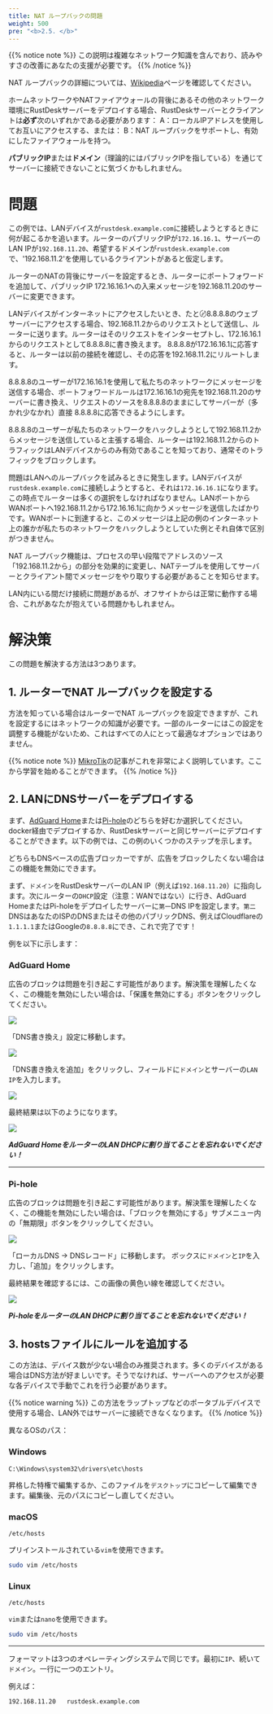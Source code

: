 ```yaml
---
title: NAT ループバックの問題
weight: 500
pre: "<b>2.5. </b>"
---
```


{{% notice note %}}
この説明は複雑なネットワーク知識を含んでおり、読みやすさの改善にあなたの支援が必要です。
{{% /notice %}}


NAT ループバックの詳細については、[Wikipedia](https://en.m.wikipedia.org/wiki/Network_address_translation#NAT_hairpinning)ページを確認してください。

ホームネットワークやNATファイアウォールの背後にあるその他のネットワーク環境にRustDeskサーバーをデプロイする場合、RustDeskサーバーとクライアントは**必ず**次のいずれかである必要があります：
A：ローカルIPアドレスを使用してお互いにアクセスする、または：
B：NAT ループバックをサポートし、有効にしたファイアウォールを持つ。

**パブリックIP**または**ドメイン**（理論的にはパブリックIPを指している）を通じてサーバーに接続できないことに気づくかもしれません。

# 問題
この例では、LANデバイスが`rustdesk.example.com`に接続しようとするときに何が起こるかを追います。ルーターのパブリックIPが`172.16.16.1`、サーバーのLAN IPが`192.168.11.20`、希望するドメインが`rustdesk.example.com`で、'192.168.11.2'を使用しているクライアントがあると仮定します。

ルーターのNATの背後にサーバーを設定するとき、ルーターにポートフォワードを追加して、パブリックIP 172.16.16.1への入来メッセージを192.168.11.20のサーバーに変更できます。

LANデバイスがインターネットにアクセスしたいとき、たと〄8.8.8.8のウェブサーバーにアクセスする場合、192.168.11.2からのリクエストとして送信し、ルーターに送ります。ルーターはそのリクエストをインターセプトし、172.16.16.1からのリクエストとして8.8.8.8に書き換えます。 8.8.8.8が172.16.16.1に応答すると、ルーターは以前の接続を確認し、その応答を192.168.11.2にリルートします。

8.8.8.8のユーザーが172.16.16.1を使用して私たちのネットワークにメッセージを送信する場合、ポートフォワードルールは172.16.16.1の宛先を192.168.11.20のサーバーに書き換え、リクエストのソースを8.8.8.8のままにしてサーバーが（多かれ少なかれ）直接 8.8.8.8に応答できるようにします。

8.8.8.8のユーザーが私たちのネットワークをハックしようとして192.168.11.2からメッセージを送信していると主張する場合、ルーターは192.168.11.2からのトラフィックはLANデバイスからのみ有効であることを知っており、通常そのトラフィックをブロックします。

問題はLANへのループバックを試みるときに発生します。LANデバイスが`rustdesk.example.com`に接続しようとすると、それは`172.16.16.1`になります。この時点でルーターは多くの選択をしなければなりません。LANポートからWANポートへ192.168.11.2から172.16.16.1に向かうメッセージを送信したばかりです。WANポートに到達すると、このメッセージは上記の例のインターネット上の誰かが私たちのネットワークをハックしようとしていた例とそれ自体で区別がつきません。

NAT ループバック機能は、プロセスの早い段階でアドレスのソース「192.168.11.2から」の部分を効果的に変更し、NATテーブルを使用してサーバーとクライアント間でメッセージをやり取りする必要があることを知らせます。

LAN内にいる間だけ接続に問題があるが、オフサイトからは正常に動作する場合、これがあなたが抱えている問題かもしれません。


# 解決策
この問題を解決する方法は3つあります。

## 1. ルーターでNAT ループバックを設定する
方法を知っている場合はルーターでNAT ループバックを設定できますが、これを設定するにはネットワークの知識が必要です。一部のルーターにはこの設定を調整する機能がないため、これはすべての人にとって最適なオプションではありません。

{{% notice note %}}
[MikroTik](https://help.mikrotik.com/docs/display/ROS/NAT#NAT-HairpinNAT)の記事がこれを非常によく説明しています。ここから学習を始めることができます。
{{% /notice %}}

## 2. LANにDNSサーバーをデプロイする
まず、[AdGuard Home](https://github.com/AdguardTeam/AdGuardHome/wiki/Docker)または[Pi-hole](https://github.com/pi-hole/docker-pi-hole)のどちらを好むか選択してください。docker経由でデプロイするか、RustDeskサーバーと同じサーバーにデプロイすることができます。以下の例では、この例のいくつかのステップを示します。

どちらもDNSベースの広告ブロッカーですが、広告をブロックしたくない場合はこの機能を無効にできます。

まず、`ドメイン`をRustDeskサーバーのLAN IP（例えば`192.168.11.20`）に指向します。次にルーターの`DHCP`設定（注意：WANではない）に行き、AdGuard HomeまたはPi-holeをデプロイしたサーバーに`第一`DNS IPを設定します。`第二`DNSはあなたのISPのDNSまたはその他のパブリックDNS、例えばCloudflareの`1.1.1.1`またはGoogleの`8.8.8.8`にでき、これで完了です！

例を以下に示します：
### AdGuard Home
広告のブロックは問題を引き起こす可能性があります。解決策を理解したくなく、この機能を無効にしたい場合は、「保護を無効にする」ボタンをクリックしてください。

![](images/adguard_home_disable_protection.png)
<br>

「DNS書き換え」設定に移動します。

![](images/adguard_home_click_dns_rewrites.png)
<br>

「DNS書き換えを追加」をクリックし、フィールドに`ドメイン`とサーバーの`LAN IP`を入力します。

![](images/adguard_home_dns_rewrite_dialog.png)

最終結果は以下のようになります。

![](images/adguard_home_dns_rewrite_final_result.png)

***AdGuard HomeをルーターのLAN DHCPに割り当てることを忘れないでください！***
<hr>

### Pi-hole
広告のブロックは問題を引き起こす可能性があります。解決策を理解したくなく、この機能を無効にしたい場合は、「ブロックを無効にする」サブメニュー内の「無期限」ボタンをクリックしてください。

![](images/pi_hole_disable_blocking.png)

「ローカルDNS → DNSレコード」に移動します。
ボックスに`ドメイン`と`IP`を入力し、「追加」をクリックします。

最終結果を確認するには、この画像の黄色い線を確認してください。

![](images/pi_hole_local_dns_dns_records.png)

***Pi-holeをルーターのLAN DHCPに割り当てることを忘れないでください！***

## 3. hostsファイルにルールを追加する
この方法は、デバイス数が少ない場合のみ推奨されます。多くのデバイスがある場合はDNS方法が好ましいです。そうでなければ、サーバーへのアクセスが必要な各デバイスで手動でこれを行う必要があります。

{{% notice warning %}}
この方法をラップトップなどのポータブルデバイスで使用する場合、LAN外ではサーバーに接続できなくなります。
{{% /notice %}}

異なるOSのパス：

### Windows
```text
C:\Windows\system32\drivers\etc\hosts
```
昇格した特権で編集するか、このファイルを`デスクトップ`にコピーして編集できます。編集後、元のパスにコピーし直してください。

### macOS
```text
/etc/hosts
```
プリインストールされている`vim`を使用できます。
```sh
sudo vim /etc/hosts
```

### Linux
```text
/etc/hosts
```
`vim`または`nano`を使用できます。
```sh
sudo vim /etc/hosts
```

<hr>

フォーマットは3つのオペレーティングシステムで同じです。最初に`IP`、続いて`ドメイン`。一行に一つのエントリ。

例えば：
```text
192.168.11.20   rustdesk.example.com
```